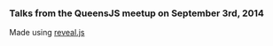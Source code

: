 ### Talks from the QueensJS meetup on September 3rd, 2014

Made using [reveal.js](http://lab.hakim.se/reveal-js/#/)
